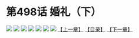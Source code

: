 # 第498话 婚礼（下）
![](https://mhpic.xiaomingtaiji.net/comic/D/斗破苍穹拆分版/498话/1.jpg-zymk.middle.webp)
![](https://mhpic.xiaomingtaiji.net/comic/D/斗破苍穹拆分版/498话/2.jpg-zymk.middle.webp)
![](https://mhpic.xiaomingtaiji.net/comic/D/斗破苍穹拆分版/498话/3.jpg-zymk.middle.webp)
![](https://mhpic.xiaomingtaiji.net/comic/D/斗破苍穹拆分版/498话/4.jpg-zymk.middle.webp)
![](https://mhpic.xiaomingtaiji.net/comic/D/斗破苍穹拆分版/498话/5.jpg-zymk.middle.webp)
![](https://mhpic.xiaomingtaiji.net/comic/D/斗破苍穹拆分版/498话/6.jpg-zymk.middle.webp)
![](https://mhpic.xiaomingtaiji.net/comic/D/斗破苍穹拆分版/498话/7.jpg-zymk.middle.webp)
[【上一章】](./497.md)
[【目录】](./README.md)
[【下一章】](./499.md)
